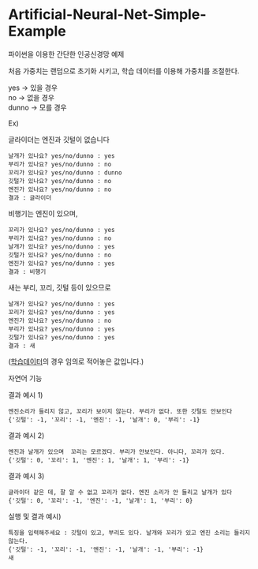 # Artificial-Neural-Net-Simple-Example
파이썬을 이용한 간단한 인공신경망 예제  
    
처음 가중치는 랜덤으로 초기화 시키고, 학습 데이터를 이용해 가중치를 조절한다.  

yes -> 있을 경우  
no -> 없을 경우  
dunno -> 모를 경우  

Ex)  

글라이더는 엔진과 깃털이 없습니다  

    날개가 있나요? yes/no/dunno : yes
    부리가 있나요? yes/no/dunno : no
    꼬리가 있나요? yes/no/dunno : dunno
    깃털가 있나요? yes/no/dunno : no
    엔진가 있나요? yes/no/dunno : no
    결과 : 글라이더

비행기는 엔진이 있으며,  

    꼬리가 있나요? yes/no/dunno : yes
    부리가 있나요? yes/no/dunno : no
    날개가 있나요? yes/no/dunno : yes
    깃털가 있나요? yes/no/dunno : no
    엔진가 있나요? yes/no/dunno : yes
    결과 : 비행기
    
새는 부리, 꼬리, 깃털 등이 있으므로  

    날개가 있나요? yes/no/dunno : yes
    꼬리가 있나요? yes/no/dunno : yes
    엔진가 있나요? yes/no/dunno : no
    부리가 있나요? yes/no/dunno : yes
    깃털가 있나요? yes/no/dunno : yes
    결과 : 새

([학습데이터](https://github.com/Kcrong/Artificial-Neural-Net-Simple-Example/blob/master/train_data.txt)의 경우 임의로 적어놓은 값입니다.)

자연어 기능

결과 예시 1)

    엔진소리가 들리지 않고, 꼬리가 보이지 않는다. 부리가 없다. 또한 깃털도 안보인다
    {'깃털': -1, '꼬리': -1, '엔진': -1, '날개': 0, '부리': -1}

결과 예시 2)

    엔진과 날개가 있으며  꼬리는 모르겠다. 부리가 안보인다. 아니다, 꼬리가 있다.
    {'깃털': 0, '꼬리': 1, '엔진': 1, '날개': 1, '부리': -1}

결과 예시 3)

    글라이더 같은 데, 잘 알 수 없고 꼬리가 없다. 엔진 소리가 안 들리고 날개가 있다
    {'깃털': 0, '꼬리': -1, '엔진': -1, '날개': 1, '부리': 0}

실행 및 결과 예시)

    특징을 입력해주세요 : 깃털이 있고, 부리도 있다. 날개와 꼬리가 있고 엔진 소리는 들리지 않는다.
    {'깃털': -1, '꼬리': -1, '엔진': -1, '날개': -1, '부리': -1}
    새